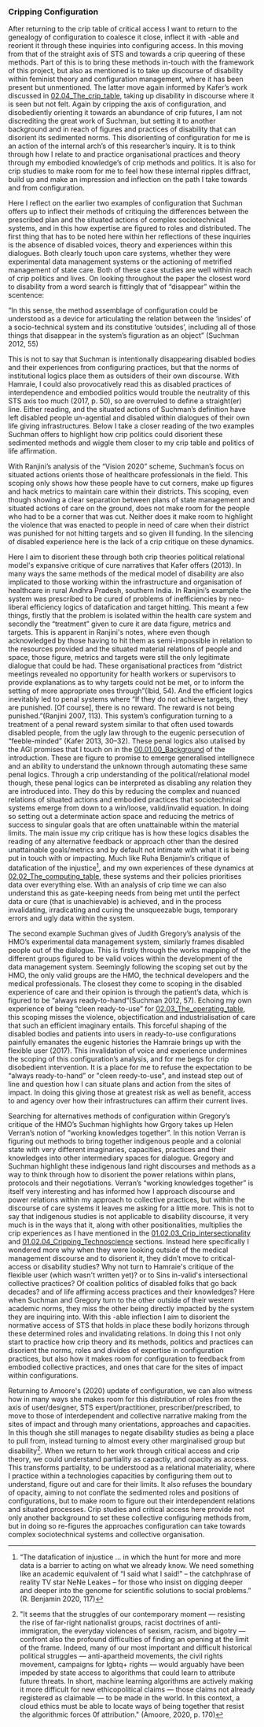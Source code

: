 ### Cripping Configuration

After returning to the crip table of critical access I want to return to the genealogy of configuration to coalesce it close, inflect it with -able and reorient it through these inquiries into configuring access. In this moving from that of the straight axis of STS and towards a crip queering of these methods. Part of this is to bring these methods in-touch with the framework of this project, but also as mentioned is to take up discourse of disability within feminist theory and configuration management, where it has been present but unmentioned. The latter move again informed by Kafer’s work discussed in [02.04_The_crip_table](../../02_Crip-Tic_of_Vignettes/02_entries/02.04_The_crip_table.md), taking up disability in discourse where it is seen but not felt. Again by cripping the axis of configuration, and disobediently orienting it towards an abundance of crip futures, I am not discrediting the great work of Suchman, but setting it to another background and in reach of figures and practices of disability that can disorient its sedimented norms. This disorienting of configuration for me is an action of the internal arch’s of this researcher’s inquiry. It is to think through how I relate to and practice organisational practices and theory through my embodied knowledge’s of crip methods and politics. It is also for crip studies to make room for me to feel how these internal ripples diffract, build up and make an impression  and inflection on the path I take towards and from configuration.

Here I reflect on the earlier two examples of configuration that Suchman offers up to inflect their methods of critiquing the differences between the prescribed plan and the situated actions of complex sociotechnical systems, and in this how expertise are figured to roles and distributed. The first thing that has to be noted here within her reflections of these inquiries is the absence of disabled voices, theory and experiences within this dialogues. Both clearly touch upon care systems, whether they were experimental data management systems or the actioning of metrified management of state care. Both of these case studies are well within reach of crip politics and lives. On looking throughout the paper the closest word to disability from a word search is fittingly that of “disappear” within the scentence:

“In this sense, the method assemblage of configuration could be understood as a device for articulating the relation between the ‘insides’ of a socio-technical system and its constitutive ‘outsides’, including all of those things that disappear in the system’s figuration as an object” (Suchman 2012, 55)

This is not to say that Suchman is intentionally disappearing disabled bodies and their experiences from configuring practices, but that the norms of institutional logics place them as outsiders of their own discourse. With Hamraie, I could also provocatively read this as disabled practices of interdependence and embodied politics would trouble the neutrality of this STS axis too much (2017, p. 50), so are overruled to define a straight(er) line. Either reading, and the situated actions of Suchman’s definition have left disabled people un-agential and disabled within dialogues of their own life giving infrastructures. Below I take a closer reading of the two examples Suchman offers to highlight how crip politics could disorient these sedimented methods and wiggle them closer to my crip table and politics of life affirmation.

With Ranjini’s analysis of the “Vision 2020” scheme, Suchman’s focus on situated actions orients those of healthcare professionals in the field. This scoping only shows how these people have to cut corners, make up figures and hack metrics to maintain care within their districts. This scoping, even though showing a clear separation between plans of state management and situated actions of care on the ground, does not make room for the people who had to be a corner that was cut. Neither does it make room to highlight the violence that was enacted to people in need of care when their district was punished for not hitting targets and so given ill funding. In the silencing of disabled experience here is the lack of a crip critique on these dynamics. 

Here I aim to disorient these through both crip theories political relational model's expansive critique of cure narratives that Kafer offers (2013). In many ways the same methods of the medical model of disability are also implicated to those working within the infrastructure and organisation of healthcare in rural Andhra Pradesh, southern India. In Ranjini’s example the system was prescribed to be cured of problems of inefficiencies by neo-liberal efficiency logics of datafication and target hitting. This meant a few things, firstly that the problem is isolated within the health care system and secondly  the “treatment” given to cure it are data figure, metrics and targets. This is apparent in Ranjini's notes, where even though acknowledged by those having to hit them as semi-impossible in relation to the resources provided and the situated material relations of people and space, those figure, metrics and targets were still the only legitimate dialogue that could be had. These organisational practices from “district meetings revealed no opportunity for health workers or supervisors to provide explanations as to why targets could not be met, or to inform the setting of more appropriate ones through”(Ibid, 54). And the efficient logics inevitably led to penal systems where “If they do not achieve targets, they are punished. \[Of course], there is no reward. The reward is not being punished.”(Ranjini 2007, 113). This system’s configuration turning to a treatment of a penal reward system similar to that often used towards disabled people, from the ugly law through to the eugenic persecution of “feeble-minded” (Kafer 2013, 30–32). These penal logics also utalised by the AGI promises that I touch on in the [00.01.00_Background](../../00_Introduction/00_entries/00.01.00_Background.md) of the introduction. These are figure to promise to emerge generalised intellignece and an ability to understand the unknown through automating these same penal logics. Through a crip understanding of the political/relational model though, these penal logics can be interpreted as disabling any relation they are introduced into. They do this by reducing the complex and nuanced relations of situated actions and embodied practices that sociotechnical systems emerge from down to a win/loose, valid/invalid equation. In doing so setting out a determinate action space and reducing the metrics of success to singular goals that are often unattainable within the material limits. The main issue my crip critique has is how these logics disables the reading of any alternative feedback or approach other than the desired unattainable goals/metrics and by default not intimate with what it is being put in touch with or impacting. Much like Ruha Benjamin’s critique of datafication of the injustice[^2d], and my own experiences of these dynamics at [02.02_The_computing_table](../../02_Crip-Tic_of_Vignettes/02_entries/02.02_The_computing_table.md), these systems and their policies prioritises data over everything else. With an analysis of crip time we can also understand this as gate-keeping needs from being met until the perfect data or cure (that is unachievable) is achieved, and in the process invalidating, irradicating and curing the unsqueezable bugs, temporary errors and ugly data within the system.

The second example Suchman gives of Judith Gregory’s analysis of the HMO’s experimental data management system, similarly frames disabled people out of the dialogue. This is firstly through the works mapping of the different groups figured to be valid voices within the development of the data management system. Seemingly following the scoping set out by the HMO, the only valid groups are the HMO, the technical developers and the medical professionals. The closest they come to scoping in the disabled experience of care and their opinion is through the patient’s data, which is figured to be “always ready-to-hand”(Suchman 2012, 57). Echoing my own experience of being “cleen ready-to-use” for [02.03_The_operating_table](../../02_Crip-Tic_of_Vignettes/02_entries/02.03_The_operating_table.md), this scoping misses the violence, objectification and industrialisation of care that such an efficient imaginary entails. This forceful shaping of the disabled bodies and patients into users in ready-to-use configurations painfully emanates the eugenic histories the Hamraie brings up with the flexible user (2017). This invalidation of voice and experience undermines the scoping of this configuration’s analysis, and for me begs for crip disobedient intervention. It is a place for me to refuse the expectation to be “always ready-to-hand” or "cleen reedy-to-use", and instead step out of line and question how I can situate plans and action from the sites of impact. In doing this giving those at greatest risk as well as benefit, access to and agency over how their infrastructures can affirm their current lives.

Searching for alternatives methods of configuration within Gregory’s critique of the HMO’s Suchman highlights how Grgory takes up Helen Verran’s notion of “working knowledges together”. In this notion Verran is figuring out methods to bring together indigenous people and a colonial state with very different imaginaries, capacities, practices and their knowledges into other intermediary spaces for dialogue. Gregory and Suchman highlight these indigenous land right discourses and methods as a way to think through how to disorient the power relations within plans, protocols and their negotiations. Verran’s “working knowledges together” is itself very interesting and has informed how I approach discourse and power relations within my approach to collective practices, but within the discourse of care systems it leaves me asking for a little more. This is not to say that indigenous studies is not applicable to disability discourse, it very much is in the ways that it, along with other positionalities, multiplies the crip experiences as I have mentioned in the [01.02.03_Crip_intersectionality](../../01_Disability_justice_and_life_affirmation_flipping_the_table/01_entries/01.02.03_Crip_intersectionality.md) and [01.02.04_Cripping_Technoscience](../../01_Disability_justice_and_life_affirmation_flipping_the_table/01_entries/01.02.04_Cripping_Technoscience.md) sections. Instead here specifically I wondered more why when they were looking outside of the medical management discourse and to disorient it, they didn’t move to critical-access or disability studies? Why not turn to Hamraie's critique of the flexible user (which wasn't written yet)? or to Sins in-valid's intersectional collective practices? Of coalition politics of disabled folks that go back decades? and of life affirming access practices and their knowledges? Here when Suchman and Gregory turn to the other outside of their western academic norms, they miss the other being directly impacted by the system they are inquiring into. With this -able inflection I aim to disorient the normative access of STS that holds in place these bodily horizons through these determined roles and invalidating relations. In doing this I not only start to practice how crip theory and its methods, politics and practices can disorient the norms, roles and divides of expertise in configuration practices, but also how it makes room for configuration to feedback from embodied collective practices, and ones that care for the sites of impact within configurations. 

Returning to Amoore's (2020) update of configuration, we can also witness how in many ways she makes room for this distribution of roles from the axis of user/designer, STS expert/practitioner, prescriber/prescribed, to move to those of interdependent and collective narrative making from the sites of impact and through many orientations, approaches and capacities. In this though she still manages to negate disability studies as being a place to pull from, instead turning to almost every other marginalised group but disability[^3d]. When we return to her work through critical access and crip theory, we could understand partiality as capactiy, and opacity as access. This transforms partiality, to be understood as a relational materiality, where I practice within a technologies capacities by configuring them out to understand, figure out and care for their limits. It also refuses the boundary of opacity, aiming to not conflate the sedimented roles and positions of configurations, but to make room to figure out their interdependent relations and situated processes. Crip studies and critical access here provide not only another background to set these collective configuring methods from, but in doing so re-figures the approaches configuration can take towards complex sociotechnical systems and collective organisation.  


[^2d]: “The datafication of injustice ... in which the hunt for more and more data is a barrier to acting on what we already know. We need something like an academic equivalent of “I said what I said!” – the catchphrase of reality TV star NeNe Leakes – for those who insist on digging deeper and deeper into the genome for scientific solutions to social problems.” (R. Benjamin 2020, 117)
[^3d]: "It seems that the struggles of our contemporary moment — resisting the rise of far-right nationalist groups, racist doctrines of anti- immigration, the everyday violences of sexism, racism, and bigotry — confront also the profound difficulties of finding an opening at the limit of the frame. Indeed, many of our most important and difficult historical political struggles — anti-apartheid movements, the civil rights movement, campaigns for lgbtq+ rights — would arguably have been impeded by state access to algorithms that could learn to attribute future threats. In short, machine learning algorithms are actively making it more difficult for new ethicopolitical claims — those claims not already registered as claimable — to be made in the world. In this context, a cloud ethics must be able to locate ways of being together that resist the algorithmic forces 0f attribution." (Amoore, 2020, p. 170)

